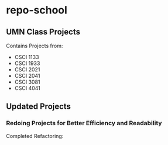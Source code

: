 # repo-school
## UMN Class Projects
Contains Projects from:
- CSCI 1133
- CSCI 1933
- CSCI 2021
- CSCI 2041
- CSCI 3081
- CSCI 4041

## Updated Projects
### Redoing Projects for Better Efficiency and Readability
Completed Refactoring:
